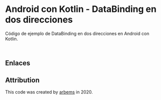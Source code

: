 # Android con Kotlin - DataBinding en dos direcciones

Código de ejemplo de DataBinding en dos direcciones en Android con Kotlin.


  
```xml
```

```kotlin
```


## Enlaces

## Attribution

This code was created by [arbems](https://github.com/arbems) in 2020.